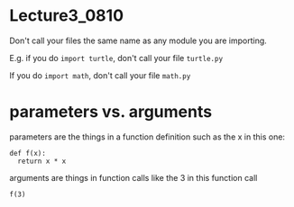 # Lecture3_0810

Don't call your files the same name as any module you are importing.

E.g. if you do `import turtle`, don't call your file `turtle.py`

If you do `import math`, don't call your file `math.py`

# parameters vs. arguments

parameters are the things in a function definition such as the x
in this one:

```
def f(x):
  return x * x
```

arguments are things in function calls like the 3 in this function call

```
f(3)
```